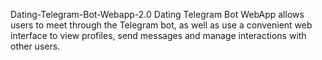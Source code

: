 Dating-Telegram-Bot-Webapp-2.0
Dating Telegram Bot WebApp allows users to meet through the Telegram bot, as well as use a convenient web interface to view profiles, send messages and manage interactions with other users. 
